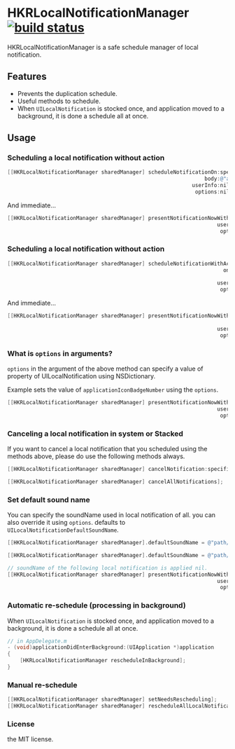# HKRLocalNotificationManager [![build status](https://api.travis-ci.org/hokuron/HKRLocalNotificationManager.png?branch=master)](https://travis-ci.org/hokuron/HKRLocalNotificationManager)

HKRLocalNotificationManager is a safe schedule manager of local notification.  

## Features

* Prevents the duplication schedule.
* Useful methods to schedule.
* When `UILocalNotification` is stocked once, and application moved to a background, it is done a schedule all at once.

## Usage

### Scheduling a local notification without action

```objectivec
[[HKRLocalNotificationManager sharedManager] scheduleNotificationOn:specificDate
                                                               body:@"alert body"
                                                           userInfo:nil
                                                            options:nil];
```

And immediate…

```objectivec
[[HKRLocalNotificationManager sharedManager] presentNotificationNowWithBody:@"alert body"
                                                                   userInfo:nil
                                                                    options:nil];
```

### Scheduling a local notification without action

```objectivec
[[HKRLocalNotificationManager sharedManager] scheduleNotificationWithAction:@"action title"
                                                                     onDate:specificDate
                                                                       body:@"alert body"
                                                                   userInfo:nil
                                                                    options:nil];
```

And immediate...

```objectivec
[[HKRLocalNotificationManager sharedManager] presentNotificationNowWithAction:@"action title"
                                                                       body:@"alert body"
                                                                   userInfo:nil
                                                                    options:nil];
```

### What is `options` in arguments?

`options` in the argument of the above method can specify a value of property of UILocalNotification using NSDictionary.  
  
Example sets the value of `applicationIconBadgeNumber` using the `options`.

```objectivec
[[HKRLocalNotificationManager sharedManager] presentNotificationNowWithBody:@"alert body"
                                                                   userInfo:nil
                                                                    options:@{@"applicationIconBadgeNumber": @10}];
```

### Canceling a local notification in system or Stacked

If you want to cancel a local notification that you scheduled using the methods above, please do use the following methods always.  

```objectivec
[[HKRLocalNotificationManager sharedManager] cancelNotification:specificLocalNotification];
```

```objectivec
[[HKRLocalNotificationManager sharedManager] cancelAllNotifications];
```

### Set default sound name

You can specify the soundName used in local notification of all. you can also override it using `options`. defaults to `UILocalNotificationDefaultSoundName`.

```objectivec
[[HKRLocalNotificationManager sharedManager].defaultSoundName = @"path/to/soundName/file";
```
```objectivec
[[HKRLocalNotificationManager sharedManager].defaultSoundName = @"path/to/soundName/file";

// soundName of the following local notification is applied nil.
[[HKRLocalNotificationManager sharedManager] presentNotificationNowWithBody:@"alert body"
                                                                   userInfo:nil
                                                                    options:@{@"soundName": [NSNull null]}];
```

### Automatic re-schedule (processing in background)

When `UILocalNotification` is stocked once, and application moved to a background, it is done a schedule all at once.

```objectivec
// in AppDelegate.m
- (void)applicationDidEnterBackground:(UIApplication *)application
{
    [HKRLocalNotificationManager rescheduleInBackground];
}
```

### Manual re-schedule

```objectivec
[[HKRLocalNotificationManager sharedManager] setNeedsRescheduling];
[[HKRLocalNotificationManager sharedManager] rescheduleAllLocalNotificationsIfNeeded];
```

### License

the MIT license.
